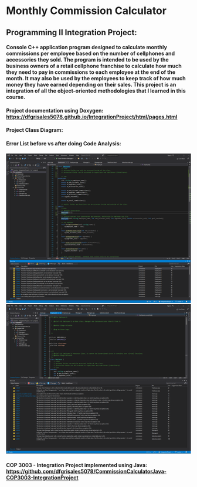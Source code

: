 # Monthly Commission Calculator
  
## Programming II Integration Project: 
  
#### Console C++ application program designed to calculate monthly commissions per employee based on the number of cellphones and accessories they sold. The program is intended to be used by the business owners of a retail cellphone franchise to calculate how much they need to pay in commissions to each employee at the end of the month. It may also be used by the employees to keep track of how much money they have earned depending on their sales. This project is an integration of all the object-oriented methodologies that I learned in this course.

#### Project documentation using Doxygen: https://dfgrisales5078.github.io/IntegrationProject/html/pages.html

#### Project Class Diagram:



 #### Error List before vs after doing Code Analysis:
 
![IntegrationProject](RunCodeAnalysisBefore.png)
![IntegrationProject](RunCodeAnalysisAfter.png)


#### COP 3003 - Integration Project implemented using Java: https://github.com/dfgrisales5078/CommissionCalculatorJava-COP3003-IntegrationProject
